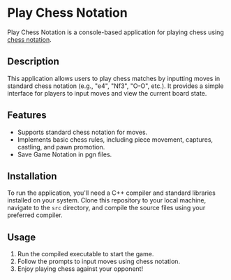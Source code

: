 # Play Chess Notation

Play Chess Notation is a console-based application for playing chess using [chess notation](https://www.chess.com/terms/chess-notation).

## Description

This application allows users to play chess matches by inputting moves in standard chess notation (e.g., "e4", "Nf3", "O-O", etc.). It provides a simple interface for players to input moves and view the current board state.

## Features

- Supports standard chess notation for moves.
- Implements basic chess rules, including piece movement, captures, castling, and pawn promotion.
- Save Game Notation in pgn files.

## Installation

To run the application, you'll need a C++ compiler and standard libraries installed on your system. Clone this repository to your local machine, navigate to the `src` directory, and compile the source files using your preferred compiler.

## Usage
1. Run the compiled executable to start the game.
2. Follow the prompts to input moves using chess notation.
3. Enjoy playing chess against your opponent!
